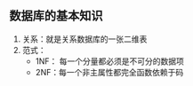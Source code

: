 ## 数据库的基本知识

1. 关系：就是关系数据库的一张二维表
2. 范式：
	- 1NF： 每一个分量都必须是不可分的数据项
	- 2NF：每一个非主属性都完全函数依赖于码
<!--stackedit_data:
eyJoaXN0b3J5IjpbLTI3OTc0NzQ1MSwxMTU2NTA5MDIyXX0=
-->